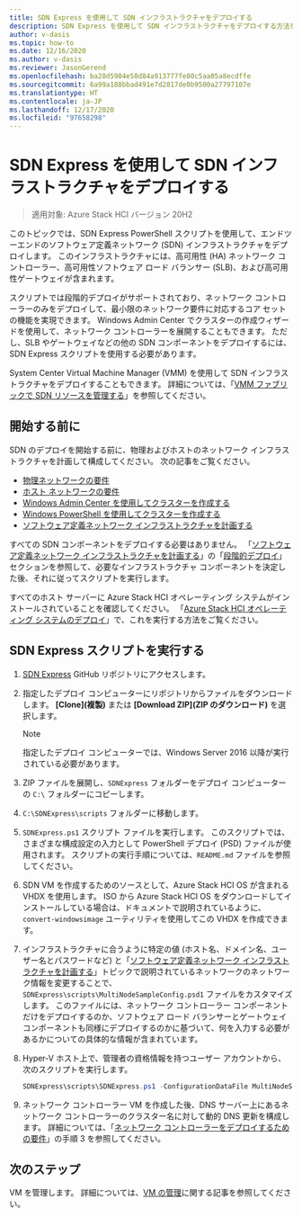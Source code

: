 ```yaml
---
title: SDN Express を使用して SDN インフラストラクチャをデプロイする
description: SDN Express を使用して SDN インフラストラクチャをデプロイする方法を説明します
author: v-dasis
ms.topic: how-to
ms.date: 12/16/2020
ms.author: v-dasis
ms.reviewer: JasonGerend
ms.openlocfilehash: ba28d5904e58d84a913777fe80c5aa05a8ecdffe
ms.sourcegitcommit: 6a99a188bbad491e7d2817de0b9500a27797107e
ms.translationtype: HT
ms.contentlocale: ja-JP
ms.lasthandoff: 12/17/2020
ms.locfileid: "97658298"
---
```

# <a name="deploy-an-sdn-infrastructure-using-sdn-express"></a>SDN Express を使用して SDN インフラストラクチャをデプロイする

> 適用対象: Azure Stack HCI バージョン 20H2

このトピックでは、SDN Express PowerShell スクリプトを使用して、エンドツーエンドのソフトウェア定義ネットワーク (SDN) インフラストラクチャをデプロイします。 このインフラストラクチャには、高可用性 (HA) ネットワーク コントローラー、高可用性ソフトウェア ロード バランサー (SLB)、および高可用性ゲートウェイが含まれます。  

スクリプトでは段階的デプロイがサポートされており、ネットワーク コントローラーのみをデプロイして、最小限のネットワーク要件に対応するコア セットの機能を実現できます。 Windows Admin Center でクラスターの作成ウィザードを使用して、ネットワーク コントローラーを展開することもできます。 ただし、SLB やゲートウェイなどの他の SDN コンポーネントをデプロイするには、SDN Express スクリプトを使用する必要があります。

System Center Virtual Machine Manager (VMM) を使用して SDN インフラストラクチャをデプロイすることもできます。 詳細については、「[VMM ファブリックで SDN リソースを管理する](https://docs.microsoft.com/system-center/vmm/network-sdn)」を参照してください。

## <a name="before-you-begin"></a>開始する前に

SDN のデプロイを開始する前に、物理およびホストのネットワーク インフラストラクチャを計画して構成してください。 次の記事をご覧ください。

- [物理ネットワークの要件](../concepts/physical-network-requirements.md)
- [ホスト ネットワークの要件](../concepts/host-network-requirements.md)
- [Windows Admin Center を使用してクラスターを作成する](create-cluster.md)
- [Windows PowerShell を使用してクラスターを作成する](create-cluster-powershell.md)
- [ソフトウェア定義ネットワーク インフラストラクチャを計画する](../concepts/plan-software-defined-networking-infrastructure.md)

すべての SDN コンポーネントをデプロイする必要はありません。 「[ソフトウェア定義ネットワーク インフラストラクチャを計画する](../concepts/plan-software-defined-networking-infrastructure.md)」の「[段階的デプロイ](../concepts/plan-software-defined-networking-infrastructure.md#phased-deployment)」セクションを参照して、必要なインフラストラクチャ コンポーネントを決定した後、それに従ってスクリプトを実行します。

すべてのホスト サーバーに Azure Stack HCI オペレーティング システムがインストールされていることを確認してください。 「[Azure Stack HCI オペレーティング システムのデプロイ](operating-system.md)」で、これを実行する方法をご覧ください。

## <a name="run-the-sdn-express-scripts"></a>SDN Express スクリプトを実行する

1. [SDN Express](https://github.com/microsoft/SDN) GitHub リポジトリにアクセスします。

1. 指定したデプロイ コンピューターにリポジトリからファイルをダウンロードします。 **[Clone]\(複製\)** または **[Download ZIP]\(ZIP のダウンロード\)** を選択します。

    > [!NOTE]
    > 指定したデプロイ コンピューターでは、Windows Server 2016 以降が実行されている必要があります。

1. ZIP ファイルを展開し、`SDNExpress` フォルダーをデプロイ コンピューターの `C:\` フォルダーにコピーします。

1. `C:\SDNExpress\scripts` フォルダーに移動します。

1. `SDNExpress.ps1` スクリプト ファイルを実行します。 このスクリプトでは、さまざまな構成設定の入力として PowerShell デプロイ (PSD) ファイルが使用されます。 スクリプトの実行手順については、`README.md` ファイルを参照してください。  

1. SDN VM を作成するためのソースとして、Azure Stack HCI OS が含まれる VHDX を使用します。 ISO から Azure Stack HCI OS をダウンロードしてインストールしている場合は、ドキュメントで説明されているように、`convert-windowsimage` ユーティリティを使用してこの VHDX を作成できます。

1. インフラストラクチャに合うように特定の値 (ホスト名、ドメイン名、ユーザー名とパスワードなど) と「[ソフトウェア定義ネットワーク インフラストラクチャを計画する](../concepts/plan-software-defined-networking-infrastructure.md)」トピックで説明されているネットワークのネットワーク情報を変更することで、`SDNExpress\scripts\MultiNodeSampleConfig.psd1` ファイルをカスタマイズします。 このファイルには、ネットワーク コントローラー コンポーネントだけをデプロイするのか、ソフトウェア ロード バランサーとゲートウェイ コンポーネントも同様にデプロイするのかに基づいて、何を入力する必要があるかについての具体的な情報が含まれています。

1. Hyper-V ホスト上で、管理者の資格情報を持つユーザー アカウントから、次のスクリプトを実行します。

    ```powershell
    SDNExpress\scripts\SDNExpress.ps1 -ConfigurationDataFile MultiNodeSampleConfig.psd1 -Verbose
    ```

1. ネットワーク コントローラー VM を作成した後、DNS サーバー上にあるネットワーク コントローラーのクラスター名に対して動的 DNS 更新を構成します。 詳細については、「[ネットワーク コントローラーをデプロイするための要件](https://docs.microsoft.com/windows-server/networking/sdn/plan/installation-and-preparation-requirements-for-deploying-network-controller#step-3-configure-dynamic-dns-registration-for-network-controller)」の手順 3 を参照してください。

## <a name="next-steps"></a>次のステップ

VM を管理します。 詳細については、[VM の管理](../manage/vm.md)に関する記事を参照してください。